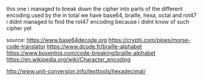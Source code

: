 this one i managed to break down the cipher into parts of the different encoding used by the
in total we have base64, braille, hexa, octal and rot47
i didnt managed to find the rot47 encoding because i didnt know of such cipher yet 

source:
https://www.base64decode.org
https://cryptii.com/pipes/morse-code-translator
https://www.dcode.fr/braille-alphabet
https://www.boxentriq.com/code-breaking/braille-alphabet
https://en.wikipedia.org/wiki/Character_encoding

http://www.unit-conversion.info/texttools/hexadecimal/
